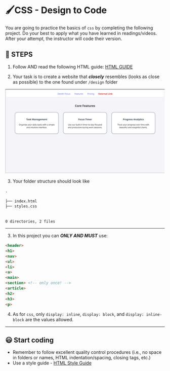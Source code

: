# 🖌️CSS - Design to Code

You are going to practice the basics of `css` by completing the following project.
Do your best to apply what you have learned in readings/videos.
After your attempt, the instructor will code their version.

## 🏁 STEPS

1. Follow AND read the following HTML guide:
   [HTML GUIDE](https://www.w3schools.com/htmL/html5_syntax.asp)

2. Your task is to create a website that **_closely_** resembles (looks as close
   as possible) to the one found under `/design` folder <br>

![zenith](./design/zenith.png)<br>

3. Your folder structure should look like

```
.

├── index.html
├── styles.css


0 directories, 2 files
```

---

3. In this project you can **_ONLY AND MUST_** use:

```HTML
<header>
<h1>
<nav>
<ul>
<li>
<a>
<main>
<section> <!-- only once! -->
<article>
<h2>
<h3>
<p>
```

4. As for `css`, only `display: inline`, `display: block`,
   and `display: inline-block` are the values allowed.

---

## 😃 Start coding

- Remember to follow excellent quality control procedures (i.e., no space in
  folders or names, HTML indentation/spacing, closing tags, etc.)
- Use a style guide -
  [HTML Style Guide](https://www.w3schools.com/htmL/html5_syntax.asp)
